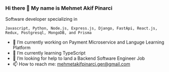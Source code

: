 ### Hi there 👋 My name is Mehmet Akif Pinarci

Software developer specializing in

```Javascript, Python, Node.js, Express.js, Django, FastApi, React.js, Redux, Postgresql, MongoDB, and Prisma```

- 🔭 I’m currently working on Payment Microservice and Languge Learning Platform
- 🌱 I’m currently learning TypeScript
- 🤔 I’m looking for help to land a Backend Software Engineer Job
- 📫 How to reach me: mehmetakifpinarci.ger@gmail.com

<!--
**akifpinarci/akifpinarci** is a ✨ _special_ ✨ repository because its `README.md` (this file) appears on your GitHub profile.

Here are some ideas to get you started:

- 🔭 I’m currently working on Payment Microservice and Languge Learning Platform
- 🌱 I’m currently learning TypeScript
- 👯 I’m looking to collaborate on ...
- 🤔 I’m looking for help to land a Software Engineer Job
- 💬 Ask me about ...
- 📫 How to reach me: ...
- 😄 Pronouns: ...
- ⚡ Fun fact: ...
-->
